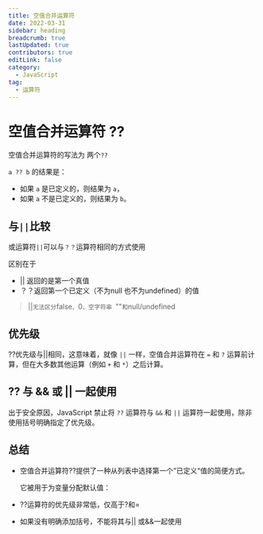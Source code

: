 ```yaml
---
title: 空值合并运算符
date: 2022-03-31
sidebar: heading
breadcrumb: true
lastUpdated: true
contributors: true
editLink: false
category:
  - JavaScript
tag:
  - 运算符
---
```

# 空值合并运算符 ??

空值合并运算符的写法为 两个`??`

`a ?? b` 的结果是：

- 如果 `a` 是已定义的，则结果为 `a`，
- 如果 `a` 不是已定义的，则结果为 `b`。

## 与`||`比较

或运算符`||`可以与`？？`运算符相同的方式使用

区别在于

* || 返回的是第一个真值
* ？？返回第一个已定义（不为null 也不为undefined）的值

> ||` 无法区分 `false`、`0`、空字符串 `""` 和 `null/undefined

## 优先级

??优先级与||相同，这意味着，就像 `||` 一样，空值合并运算符在 `=` 和 `?` 运算前计算，但在大多数其他运算（例如 `+` 和 `*`）之后计算。

## ?? 与 && 或 || 一起使用

出于安全原因，JavaScript 禁止将 `??` 运算符与 `&&` 和 `||` 运算符一起使用，除非使用括号明确指定了优先级。

## 总结

* 空值合并运算符??提供了一种从列表中选择第一个”已定义“值的简便方式。

    它被用于为变量分配默认值：

* ??运算符的优先级非常低，仅高于?和=

* 如果没有明确添加括号，不能将其与|| 或&&一起使用

